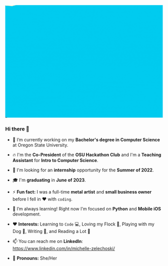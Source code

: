 <img src="https://github.com/mzrithm/mzrithm/blob/7742ebf0f83b7746998e4b58a2a49165fc2b55c0/MZHillside2.gif"/>

### Hi there 👋

- 🔭 I’m currently working on my **Bachelor's degree in Computer Science** at Oregon State University.

- 🔥 I'm the **Co-President** of the **OSU Hackathon Club** and I'm a **Teaching Assistant** for **Intro to Computer Science**.

- 💼 I'm looking for an **internship** opportunity for the **Summer of 2022**.

- 🎓 I'm **graduating** in **June of 2023**.

- ⚡ **Fun fact:** I was a full-time **metal artist** and **small business owner** before I fell in ❤️ with `coding`.

- 🌱 I’m always learning! Right now I'm focused on **Python** and **Mobile iOS** development.

- ❤️ **Interests:** Learning to `Code` 💻, Loving my Flock 🐓, Playing with my Dog 🐾, Writing 📝, and Reading a Lot 📘 

- 📫 You can reach me on **LinkedIn**: https://www.linkedin.com/in/michelle-zelechoski/

- 🐌 **Pronouns:** She/Her
